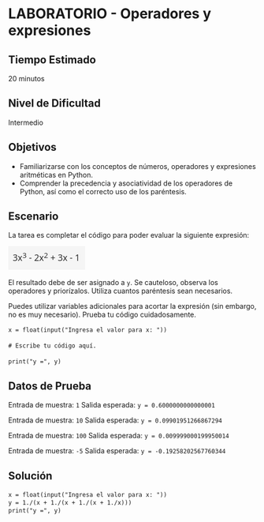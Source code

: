 # LABORATORIO - Operadores y expresiones

## Tiempo Estimado

20 minutos

## Nivel de Dificultad

Intermedio

## Objetivos
 
* Familiarizarse con los conceptos de números, operadores y expresiones aritméticas en Python.
* Comprender la precedencia y asociatividad de los operadores de Python, así como el correcto uso de los paréntesis.

## Escenario

La tarea es completar el código para poder evaluar la siguiente expresión: 

![operación](img/operacion.png)

El resultado debe de ser asignado a `y`. Se cauteloso, observa los operadores y priorízalos. Utiliza cuantos paréntesis sean necesarios.

Puedes utilizar variables adicionales para acortar la expresión (sin embargo, no es muy necesario). Prueba tu código cuidadosamente.

```
x = float(input("Ingresa el valor para x: "))

# Escribe tu código aquí.

print("y =", y)
```

## Datos de Prueba

Entrada de muestra: `1`
Salida esperada: `y = 0.6000000000000001`

Entrada de muestra: `10`
Salida esperada: `y = 0.09901951266867294`

Entrada de muestra: `100`
Salida esperada: `y = 0.009999000199950014`

Entrada de muestra: `-5`
Salida esperada: `y = -0.19258202567760344`

## Solución

```
x = float(input("Ingresa el valor para x: "))
y = 1./(x + 1./(x + 1./(x + 1./x)))
print("y =", y)
```


